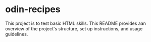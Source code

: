 # odin-recipes

This project is to test basic HTML skills. This README provides aan overview of the project's structure, set up instructions, and usage guidelines.
